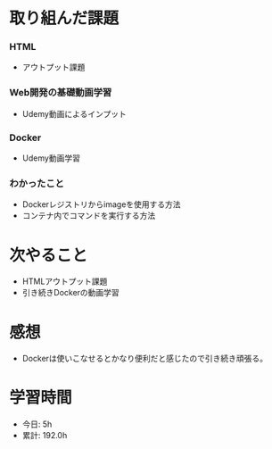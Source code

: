 # 取り組んだ課題
### HTML
* アウトプット課題
### Web開発の基礎動画学習
* Udemy動画によるインプット
### Docker
* Udemy動画学習
### わかったこと
* Dockerレジストリからimageを使用する方法
* コンテナ内でコマンドを実行する方法
# 次やること
* HTMLアウトプット課題
* 引き続きDockerの動画学習
# 感想
* Dockerは使いこなせるとかなり便利だと感じたので引き続き頑張る。
# 学習時間
* 今日: 5h
* 累計: 192.0h
